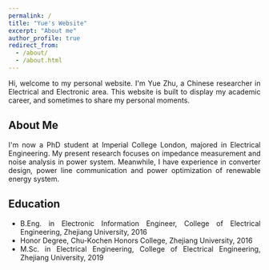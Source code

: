 ```yaml
---
permalink: /
title: "Yue's Website"
excerpt: "About me"
author_profile: true
redirect_from: 
  - /about/
  - /about.html
---
```


<div align = "justify">

Hi, welcome to my personal website. I'm Yue Zhu, a Chinese researcher in Electrical and Electronic area. This website is built to display my academic career, and sometimes to share my personal moments.<br>

##  About Me
I'm now a PhD student at Imperial College London, majored in Electrical Engineering. My present research focuses on impedance measurement and noise analysis in power system. Meanwhile, I have experience in converter design, power line communication and power optimization of renewable energy system.<br>

## Education 
- B.Eng. in Electronic Information Engineer, College of Electrical Engineering, Zhejiang University, 2016
- Honor Degree, Chu-Kochen Honors College, Zhejiang University, 2016
- M.Sc. in Electrical Engineering, College of Electrical Engineering, Zhejiang University, 2019

<div>